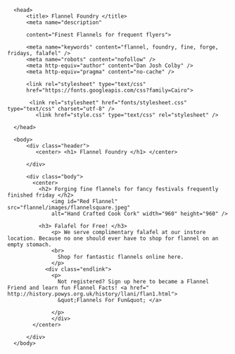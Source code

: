 <!DOCTYPE html>
  <html>

      <head>
          <title> Flannel Foundry </title>
          <meta name="description"
                
          content="Finest Flannels for frequent flyers">
          
          <meta name="keywords" content="flannel, foundry, fine, forge, fridays, falafel" />
          <meta name="robots" content="nofollow" />
          <meta http-equiv="author" content="Dan Josh Colby" />
          <meta http-equiv="pragma" content="no-cache" />
          
          <link rel="stylesheet" type="text/css"
          href="https://fonts.googleapis.com/css?family=Cairo">
          
           <link rel="stylesheet" href="fonts/stylesheet.css" type="text/css" charset="utf-8" /> 
             <link href="style.css" type="text/css" rel="stylesheet" />
            
      </head>

      <body>
          <div class="header">
             <center> <h1> Flannel Foundry </h1> </center>
              
          </div> 

          <div class="body">
            <center>
              <h2> Forging fine flannels for fancy festivals frequently finished friday </h2>
                  <img id="Red Flannel" src="flannel/images/flannelsquare.jpeg"
                  alt="Hand Crafted Cook Cork" width="960" height="960" />
                  
              <h3> Falafel for Free! </h3>
                  <p> We serve complimentary falafel at our instore location. Because no one should ever have to shop for flannel on an empty stomach.
                  <br>
                    Shop for fantastic flannels online here. 
                  </p>
                <div class="endlink">
                  <p>
                    Not registered? Sign up here to became a Flannel Friend and learn fun Flannel Facts! <a href=" http://history.powys.org.uk/history/llani/flan1.html">
                    &quot;Flannels For Fun&quot; </a>
                
                  </p>
                  </div>
            </center>

          </div> 
      </body>
